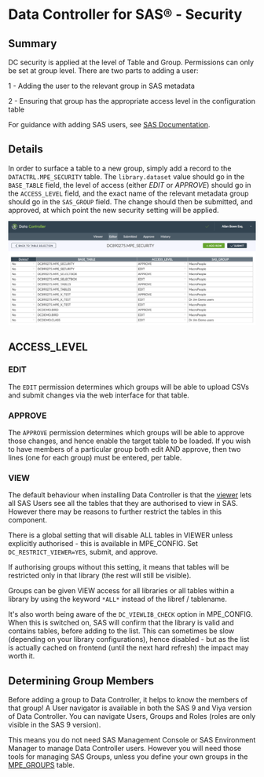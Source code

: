 # Data Controller for SAS® - Security

## Summary
DC security is applied at the level of Table and Group.  Permissions can only be set at group level. There are two parts to adding a user:

1 - Adding the user to the relevant group in SAS metadata

2 - Ensuring that group has the appropriate access level in the configuration table

For guidance with adding SAS users, see [SAS Documentation](http://support.sas.com/documentation/cdl/en/mcsecug/69854/HTML/default/viewer.htm#n05epzfefjyh3dn1xdw2lkaxwyrz.htm).

## Details

In order to surface a table to a new group, simply add a record to the `DATACTRL.MPE_SECURITY` table.  The `library.dataset` value should go in the `BASE_TABLE` field, the level of access (either _EDIT_ or _APPROVE_) should go in the `ACCESS_LEVEL` field, and the exact name of the relevant metadata group should go in the `SAS_GROUP` field.  The change should then be submitted, and approved, at which point the new security setting will be applied.

![Screenshot](img/securitytable.png)

##  ACCESS_LEVEL

### EDIT

The `EDIT` permission determines which groups will be able to upload CSVs and submit changes via the web interface for that table.

### APPROVE
The `APPROVE` permission determines which groups will be able to approve those changes, and hence enable the target table to be loaded.  If you wish to have members of a particular group both edit AND approve, then two lines (one for each group) must be entered, per table.

### VIEW
The default behaviour when installing Data Controller is that the [viewer](dcu-tableviewer.md) lets all SAS Users see all the tables that they are authorised to view in SAS.  However there may be reasons to further restrict the tables in this component.

There is a global setting that will disable ALL tables in VIEWER unless explicitly authorised - this is available in MPE_CONFIG.  Set `DC_RESTRICT_VIEWER=YES`, submit, and approve.

If authorising groups without this setting, it means that tables will be restricted only in that library (the rest will still be visible).

Groups can be given VIEW access for all libraries or all tables within a library by using the keyword `*ALL*` instead of the libref / tablename.

It's also worth being aware of the `DC_VIEWLIB_CHECK` option in MPE_CONFIG.  When this is switched on, SAS will confirm that the library is valid and contains tables, before adding to the list.  This can sometimes be slow (depending on your library configurations), hence disabled - but as the list is actually cached on frontend (until the next hard refresh) the impact may worth it.

## Determining Group Members

Before adding a group to Data Controller, it helps to know the members of that group!  A User navigator is available in both the SAS 9 and Viya version of Data Controller.  You can navigate Users, Groups and Roles (roles are only visible in the SAS 9 version).

This means you do not need SAS Management Console or SAS Environment Manager to manage Data Controller users. However you will need those tools for managing SAS Groups, unless you define your own groups in the [MPE_GROUPS](dcc-groups.md) table.